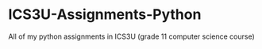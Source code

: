 # ICS3U-Assignments-Python
All of my python assignments in ICS3U (grade 11 computer science course)
